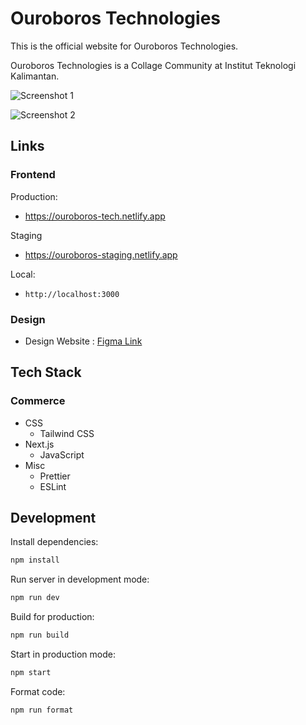 # Ouroboros Technologies

This is the official website for Ouroboros Technologies.

Ouroboros Technologies is a Collage Community at Institut Teknologi Kalimantan.

![Screenshot 1]()

![Screenshot 2]()

## Links

### Frontend

Production:

- https://ouroboros-tech.netlify.app

Staging

- https://ouroboros-staging.netlify.app

Local:

- `http://localhost:3000`

### Design

- Design Website : [Figma Link]()

## Tech Stack

### Commerce

- CSS
  - Tailwind CSS
- Next.js
  - JavaScript
- Misc
  - Prettier
  - ESLint

## Development

Install dependencies:

```sh
npm install
```

Run server in development mode:

```sh
npm run dev
```

Build for production:

```sh
npm run build
```

Start in production mode:

```sh
npm start
```

Format code:

```sh
npm run format
```
